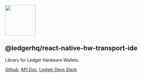 <img src="https://user-images.githubusercontent.com/211411/34776833-6f1ef4da-f618-11e7-8b13-f0697901d6a8.png" height="100" />

## @ledgerhq/react-native-hw-transport-ide

Library for Ledger Hardware Wallets.

[Github](https://github.com/LedgerHQ/ledgerjs/),
[API Doc](https://github.com/LedgerHQ/ledgerjs/blob/master/API.md),
[Ledger Devs Slack](https://ledger-dev.slack.com/)
